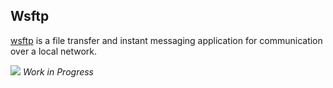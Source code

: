 ## Wsftp

[wsftp](https://github.com/ecoshub/wsftp) is a file transfer and instant messaging application for communication over a local network.

![](https://gifs.com/gif/app-vl5Kw5)
_Work in Progress_
